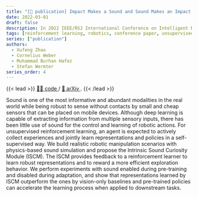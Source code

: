 ```yaml
---
title: "[📎 publication] Impact Makes a Sound and Sound Makes an Impact: Sound Guides Representations and Explorations"
date: 2022-03-01
draft: false
description: In 2022 IEEE/RSJ International Conference on Intelligent Robots and Systems (IROS), Oct 2022
tags: [reinforcement learning, robotics, conference paper, unsupervised reinforcement learning, representation learning, impact sound, multimodal]
series: ["publication"]
authors:
  - Xufeng Zhao
  - Cornelius Weber
  - Muhammad Burhan Hafez
  - Stefan Wermter
series_order: 4
---
```

{{< lead >}}
<a href="https://github.com/xf-zhao/ISCM"> 🥷🏻️ code </a> / <a href="https://arxiv.org/abs/2208.02680"> 📄 arXiv </a>.
{{< /lead >}}

Sound is one of the most informative and abundant modalities in the real world while being robust to sense without contacts by small and cheap sensors that can be placed on mobile devices. Although deep learning is capable of extracting information from multiple sensory inputs, there has been little use of sound for the control and learning of robotic actions. For unsupervised reinforcement learning, an agent is expected to actively collect experiences and jointly learn representations and policies in a self-supervised way. We build realistic robotic manipulation scenarios with physics-based sound simulation and propose the Intrinsic Sound Curiosity Module (ISCM). The ISCM provides feedback to a reinforcement learner to learn robust representations and to reward a more efficient exploration behavior. We perform experiments with sound enabled during pre-training and disabled during adaptation, and show that representations learned by ISCM outperform the ones by vision-only baselines and pre-trained policies can accelerate the learning process when applied to downstream tasks.